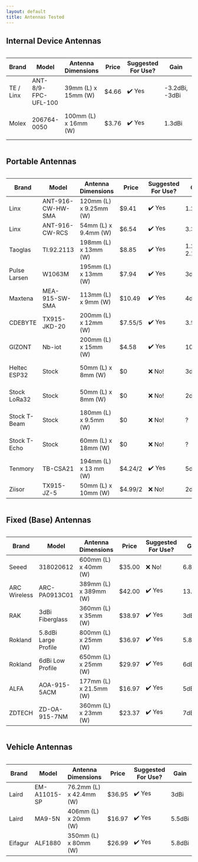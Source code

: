 ```yaml
---
layout: default
title: Antennas Tested
---
```


## Internal Device Antennas

<div style="overflow-x: auto;">
  <table id="internalDeviceAntennasTable">
    <thead>
      <tr>
        <th>Brand</th>
        <th>Model</th>
        <th>Antenna Dimensions</th>
        <th>Price</th>
        <th>Suggested For Use?</th>
        <th>Gain</th>
        <th>Frequency</th>
        <th>Manufacturer Link</th>
        <th>Store Link</th>
      </tr>
    </thead>
    <tbody>
      <tr>
        <td>TE / Linx</td>
        <td>ANT-8/9-FPC-UFL-100</td>
        <td>39mm (L) x 15mm (W)</td>
        <td>$4.66</td>
        <td>✔️ Yes</td>
        <td>-3.2dBi, -3dBi</td>
        <td>862-876MHz, 902-930MHz</td>
        <td><a href="https://www.te.com/en/product-L9000128-01.html">Manufacturer Link</a></td>
        <td><a href="https://www.mouser.com/ProductDetail/TE-Connectivity-Linx-Technologies/ANT-8-9-FPC-UFL-100?qs=DPoM0jnrROXUsiFgGxF1Jw%3D%3D">Store Link</a></td>
      </tr>
      <tr>
        <td>Molex</td>
        <td>206764-0050</td>
        <td>100mm (L) x 16mm (W)</td>
        <td>$3.76</td>
        <td>✔️ Yes</td>
        <td>1.3dBi</td>
        <td>862-876MHz, 902-930MHz</td>
        <td><a href="https://www.molex.com/en-us/products/part-detail/2067640050">Manufacturer Link</a></td>
        <td><a href="https://www.mouser.com/ProductDetail/Molex/206764-0050?qs=F5EMLAvA7IBI1%2F7T0z2DEw%3D%3D">Store Link</a></td>
      </tr>
    </tbody>
  </table>
</div>

## Portable Antennas

<div style="overflow-x: auto;">
  <table id="portableAntennasTable">
    <thead>
      <tr>
        <th>Brand</th>
        <th>Model</th>
        <th>Antenna Dimensions</th>
        <th>Price</th>
        <th>Suggested For Use?</th>
        <th>Gain</th>
        <th>Frequency</th>
        <th>Manufacturer Link</th>
        <th>Store Link</th>
      </tr>
    </thead>
    <tbody>
      <tr>
        <td>Linx</td>
        <td>ANT-916-CW-HW-SMA</td>
        <td>120mm (L) x 9.25mm (W)</td>
        <td>$9.41</td>
        <td>✔️ Yes</td>
        <td>1.2dBi</td>
        <td>902-930MHz</td>
        <td><a href="https://www.te.com/en/product-ANT-916-CW-HW-SMA.html">Manufacturer Link</a></td>
        <td><a href="https://www.digikey.com/en/products/detail/te-connectivity-linx/ANT-916-CW-HW-SMA/2694126">Store Link</a></td>
      </tr>
      <tr>
        <td>Linx</td>
        <td>ANT-916-CW-RCS</td>
        <td>54mm (L) x 9.4mm (W)</td>
        <td>$6.54</td>
        <td>✔️ Yes</td>
        <td>3.3dBi</td>
        <td>902-930MHz</td>
        <td><a href="https://www.te.com/en/product-ANT-916-CW-RCS-SMA.html">Manufacturer Link</a></td>
        <td><a href="https://www.digikey.com/en/products/detail/te-connectivity-linx/ANT-916-CW-RCS/340139">Store Link</a></td>
      </tr>
      <tr>
        <td>Taoglas</td>
        <td>TI.92.2113</td>
        <td>198mm (L) x 13mm (W)</td>
        <td>$8.85</td>
        <td>✔️ Yes</td>
        <td>1.21dBi, 2.14dBi</td>
        <td>902-930MHz</td>
        <td><a href="https://www.taoglas.com/product/ti-92-2113-915mhz-terminal-mount-hinged-dipole-antenna/">Manufacturer Link</a></td>
        <td><a href="https://www.digikey.com/en/products/detail/taoglas-limited/TI-92-2113/11197416">Store Link</a></td>
      </tr>
      <tr>
        <td>Pulse Larsen</td>
        <td>W1063M</td>
        <td>195mm (L) x 13mm (W)</td>
        <td>$7.94</td>
        <td>✔️ Yes</td>
        <td>3dBi</td>
        <td>862-876MHz, 902-930MHz</td>
        <td>—</td>
        <td><a href="https://www.mouser.com/ProductDetail/Pulse-Electronics/W1063M?qs=opBjA1TV90175GTfjmKkCg%3D%3D">Store Link</a></td>
      </tr>
      <tr>
        <td>Maxtena</td>
        <td>MEA-915-SW-SMA</td>
        <td>113mm (L) x 9mm (W)</td>
        <td>$10.49</td>
        <td>✔️ Yes</td>
        <td>4dBi</td>
        <td>902-930MHz</td>
        <td><a href="https://www.maxtena.com/Products/Antennas-Solutions/SigFox-LoRa-and-ISM-Antennas/ISM/External-ISM/MEA-915-SW-SMA">Manufacturer Link</a></td>
        <td><a href="https://www.mouser.com/ProductDetail/Maxtena/MEA-915-SW-SMA?qs=aP1CjGhiNiGjQNdaSEvwhg%3D%3D">Store Link</a></td>
      </tr>
      <tr>
        <td>CDEBYTE</td>
        <td>TX915-JKD-20</td>
        <td>200mm (L) x 12mm (W)</td>
        <td>$7.55/5</td>
        <td>✔️ Yes</td>
        <td>3.5dBi</td>
        <td>900~945MHz</td>
        <td><a href="https://www.cdebyte.com/products/TX915-JKD-20/1">Manufacturer Link</a></td>
        <td><a href="https://www.aliexpress.us/item/3256807212711552.html">Store Link</a></td>
      </tr>
      <tr>
        <td>GIZONT</td>
        <td>Nb-iot</td>
        <td>200mm (L) x 15mm (W)</td>
        <td>$4.58</td>
        <td>✔️ Yes</td>
        <td>10dBi</td>
        <td>900~945MHz</td>
        <td>—</td>
        <td><a href="https://www.aliexpress.us/item/3256804397374144.html">Store Link</a></td>
      </tr>
      <tr>
        <td>Heltec ESP32</td>
        <td>Stock</td>
        <td>50mm (L) x 8mm (W)</td>
        <td>$0</td>
        <td>❌ No!</td>
        <td>3dBi</td>
        <td>862-876MHz, 902-930MHz</td>
        <td><a href="https://heltec.org/project/glue-rod-antenna-sma/">Manufacturer Link</a></td>
        <td>—</td>
      </tr>
      <tr>
        <td>Stock LoRa32</td>
        <td>Stock</td>
        <td>50mm (L) x 8mm (W)</td>
        <td>$0</td>
        <td>❌ No!</td>
        <td>2dBi</td>
        <td>862-876MHz, 902-930MHz</td>
        <td>—</td>
        <td><a href="https://www.aliexpress.us/item/2251832686203123.html">Store Link</a></td>
      </tr>
      <tr>
        <td>Stock T-Beam</td>
        <td>Stock</td>
        <td>180mm (L) x 9.5mm (W)</td>
        <td>$0</td>
        <td>❌ No!</td>
        <td>?</td>
        <td>862-876MHz, 902-930MHz</td>
        <td>—</td>
        <td><a href="https://www.aliexpress.us/item/2255800992363816.html">Store Link</a></td>
      </tr>
      <tr>
        <td>Stock T-Echo</td>
        <td>Stock</td>
        <td>60mm (L) x 18mm (W)</td>
        <td>$0</td>
        <td>❌ No!</td>
        <td>?</td>
        <td>862-876MHz, 902-930MHz</td>
        <td>—</td>
        <td><a href="https://www.aliexpress.us/item/3256802656141638.html">Store Link</a></td>
      </tr>
      <tr>
        <td>Tenmory</td>
        <td>TB-CSA21</td>
        <td>194mm (L) x 13 mm (W)</td>
        <td>$4.24/2</td>
        <td>✔️ Yes</td>
        <td>5dBi</td>
        <td>862-876MHz, 902-930MHz</td>
        <td>—</td>
        <td><a href="https://www.aliexpress.com/i/2251832735149719.html">Store Link</a></td>
      </tr>
      <tr>
        <td>Ziisor</td>
        <td>TX915-JZ-5</td>
        <td>50mm (L) x 10mm (W)</td>
        <td>$4.99/2</td>
        <td>❌ No!</td>
        <td>2dBi</td>
        <td>900~945MHz</td>
        <td><a href="https://www.cdebyte.com/products/TX915-JZ-5">Manufacturer Link</a></td>
        <td><a href="https://www.aliexpress.us/item/3256806762260107.html?src=google&gatewayAdapt=glo2usa">Store Link</a></td>
      </tr>
    </tbody>
  </table>
</div>

## Fixed (Base) Antennas

<div style="overflow-x: auto;">
  <table id="fixedBaseAntennasTable">
    <thead>
      <tr>
        <th>Brand</th>
        <th>Model</th>
        <th>Antenna Dimensions</th>
        <th>Price</th>
        <th>Suggested For Use?</th>
        <th>Gain</th>
        <th>Frequency</th>
        <th>Manufacturer Link</th>
        <th>Store Link</th>
      </tr>
    </thead>
    <tbody>
      <tr>
        <td>Seeed</td>
        <td>318020612</td>
        <td>600mm (L) x 40mm (W)</td>
        <td>$35.00</td>
        <td>❌ No!</td>
        <td>6.8dBi</td>
        <td>862-876MHz, 902-930MHz</td>
        <td><a href="https://www.seeedstudio.com/Lora-Fiberglass-Antenna-860-930MHz-5dBi-600mm-p-4927.html">Manufacturer Link</a></td>
        <td><a href="https://www.mouser.com/ProductDetail/713-318020612">Store Link</a></td>
      </tr>
      <tr>
        <td>ARC Wireless</td>
        <td>ARC-PA0913C01</td>
        <td>389mm (L) x 389mm (W)</td>
        <td>$42.00</td>
        <td>✔️ Yes</td>
        <td>13.2dBi</td>
        <td>902-930MHz</td>
        <td><a href="https://www.streakwave.com/arc-wireless-arc-pa0913c01-arc-902-928mhz-132-dbi-flat-panel">Manufacturer Link</a></td>
        <td><a href="https://www.streakwave.com/arc-wireless-arc-pa0913c01-arc-902-928mhz-132-dbi-flat-panel">Store Link</a></td>
      </tr>
      <tr>
        <td>RAK</td>
        <td>3dBi Fiberglass</td>
        <td>360mm (L) x 35mm (W)</td>
        <td>$38.97</td>
        <td>✔️ Yes</td>
        <td>3dBi</td>
        <td>862-876MHz, 902-930MHz</td>
        <td><a href="https://store.rakwireless.com/products/3dbi-fiber-glass-antenna?variant=39723306123462">Manufacturer Link</a></td>
        <td><a href="https://store.rakwireless.com/products/3dbi-fiber-glass-antenna?variant=39723306123462">Store Link</a></td>
      </tr>
      <tr>
        <td>Rokland</td>
        <td>5.8dBi Large Profile</td>
        <td>800mm (L) x 25mm (W)</td>
        <td>$36.97</td>
        <td>✔️ Yes</td>
        <td>5.8dBi</td>
        <td>900~930MHz</td>
        <td>—</td>
        <td><a href="https://store.rokland.com/products/5-8-dbi-n-male-omni-outdoor-915-mhz-antenna-large-profile-32-height-for-helium-rak-miner-2-nebra-indoor-bobcat">Store Link</a></td>
      </tr>
      <tr>
        <td>Rokland</td>
        <td>6dBi Low Profile</td>
        <td>650mm (L) x 25mm (W)</td>
        <td>$29.97</td>
        <td>✔️ Yes</td>
        <td>6dBi</td>
        <td>900~930MHz</td>
        <td>—</td>
        <td><a href="https://store.rokland.com/products/low-profile-6-dbi-n-female-omni-outdoor-915-mhz-antenna-for-helium-rak-miner-2-nebra-indoor-syncrob-it-bobcat">Store Link</a></td>
      </tr>
      <tr>
        <td>ALFA</td>
        <td>AOA-915-5ACM</td>
        <td>177mm (L) x 21.5mm (W)</td>
        <td>$16.97</td>
        <td>✔️ Yes</td>
        <td>5dBi</td>
        <td>902~928MHz</td>
        <td><a href="https://www.alfa.com.tw/products/aoa-915-5acm?variant=36473963020360">Manufacturer Link</a></td>
        <td><a href="https://store.rokland.com/products/alfa-aoa-915-5acm-5-dbi-omni-outdoor-915mhz-802-11ah-mini-antenna-for-lora-halow-application">Store Link</a></td>
      </tr>
      <tr>
        <td>ZDTECH</td>
        <td>ZD-OA-915-7NM</td>
        <td>360mm (L) x 23mm (W)</td>
        <td>$23.37</td>
        <td>✔️ Yes</td>
        <td>7dBi</td>
        <td>902~928MHz</td>
        <td>—</td>
        <td><a href="https://www.amazon.com/gp/product/B09WXW6TDD">Store Link</a></td>
      </tr>
    </tbody>
  </table>
</div>


## Vehicle Antennas

<div style="overflow-x: auto;">
  <table id="vehicleAntennasTable">
    <thead>
      <tr>
        <th>Brand</th>
        <th>Model</th>
        <th>Antenna Dimensions</th>
        <th>Price</th>
        <th>Suggested For Use?</th>
        <th>Gain</th>
        <th>Frequency</th>
        <th>Manufacturer Link</th>
        <th>Store Link</th>
      </tr>
    </thead>
    <tbody>
      <tr>
        <td>Laird</td>
        <td>EM-A11015-SP</td>
        <td>76.2mm (L) x 42.4mm (W)</td>
        <td>$36.95</td>
        <td>✔️ Yes</td>
        <td>3dBi</td>
        <td>902~928MHz</td>
        <td>—</td>
        <td><a href="https://theantennafarm.com/shop-by-categories/antennas-mounts/mobile-antennas/700-800-900-mhz/225-phantom-disguise-800mhz-antennas/em-wave-em-a11015-sp-detail">Store Link</a></td>
      </tr>
      <tr>
        <td>Laird</td>
        <td>MA9-5N</td>
        <td>406mm (L) x 20mm (W)</td>
        <td>$16.97</td>
        <td>✔️ Yes</td>
        <td>5.5dBi</td>
        <td>902~928MHz</td>
        <td>—</td>
        <td><a href="https://www.mouser.com/ProductDetail/TE-Connectivity-Laird-External-Antennas/MA9-5N?qs=EU6FO9ffTwex0YegmgkD9w%3D%3D">Store Link</a></td>
      </tr>
      <tr>
        <td>Eifagur</td>
        <td>ALF1880</td>
        <td>350mm (L) x 80mm (W)</td>
        <td>$26.99</td>
        <td>✔️ Yes</td>
        <td>5.8dBi</td>
        <td>900~930MHz</td>
        <td>—</td>
        <td><a href="https://a.co/d/9MT8VIy">Store Link</a></td>
      </tr>
    </tbody>
  </table>
</div>
